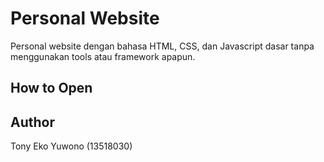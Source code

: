 # Personal Website

Personal website dengan bahasa HTML, CSS, dan Javascript dasar tanpa
menggunakan tools atau framework apapun.

## How to Open



## Author

Tony Eko Yuwono (13518030)
